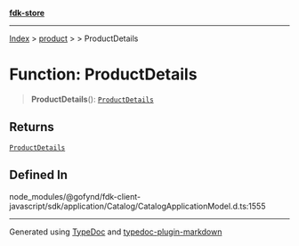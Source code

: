 [**fdk-store**](../../../README.md)
***

[Index](../../../API.md) > [product](../../README.md) > [<internal>](../README.md) > ProductDetails

# Function: ProductDetails

> **ProductDetails**(): [`ProductDetails`](../type-aliases/type-alias.ProductDetails.md)

## Returns

[`ProductDetails`](../type-aliases/type-alias.ProductDetails.md)

## Defined In

node\_modules/@gofynd/fdk-client-javascript/sdk/application/Catalog/CatalogApplicationModel.d.ts:1555

***
Generated using [TypeDoc](https://typedoc.org/) and [typedoc-plugin-markdown](https://www.npmjs.com/package/typedoc-plugin-markdown)
